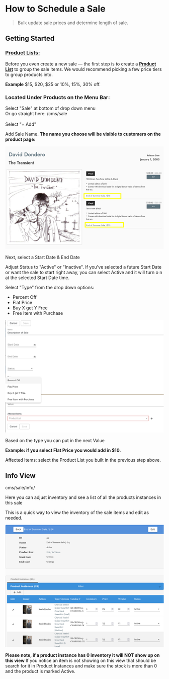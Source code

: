 # How to Schedule a Sale
> Bulk update sale prices and determine length of sale. 

## Getting Started
### [Product Lists:](product_lists.md)
Before you even create a new sale &mdash; the first step is to create a [**Product List**](product_lists.md) to group the sale items. We would recommend picking a few price tiers to group products into.

**Example** $15, $20, $25 or 10%, 15%, 30% off. 
### Located Under Products on the Menu Bar: <br />
Select "Sale" at bottom of drop down menu <br />
Or go straight here:  /cms/sale<br />
<br />
Select "+ Add" <br />

Add Sale Name. **The name you choose will be visible to customers on the product page:**

![](views/sale_3.png)


Next, select a Start Date & End Date

Adjust Status to "Active" or "Inactive". If you've selected a future Start Date or want the sale to start right away, you can select Active and it will turn o n at the selected Start Date time.  

Select "Type" from the drop down options: 

- Percent Off
- Flat Price 
- Buy X get Y Free 
- Free Item with Purchase

![](views/sale_1.png)

Based on the type you can put in the next Value

**Example: if you select Flat Price you would add in $10.**

Affected Items: 
select the Product List you built in the previous step above. 

## Info View
cms/sale/info/

Here you can adjust inventory and see a list of all the products instances in this sale 

This is a quick way to view the inventory of the sale items and edit as needed. 

![](views/sale_2.png)

**Please note, if a product instance has 0 inventory it will NOT show up on this view** 
If you notice an item is not showing on this view that should be search for it in Product Instances and make sure the stock is more than 0 and the product is marked Active. 